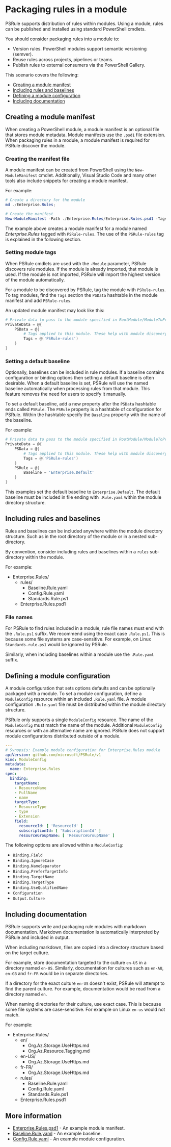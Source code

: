 # Packaging rules in a module

PSRule supports distribution of rules within modules.
Using a module, rules can be published and installed using standard PowerShell cmdlets.

You should consider packaging rules into a module to:

- Version rules. PowerShell modules support semantic versioning (semver).
- Reuse rules across projects, pipelines or teams.
- Publish rules to external consumers via the PowerShell Gallery.

This scenario covers the following:

- [Creating a module manifest](#creating-a-module-manifest)
- [Including rules and baselines](#including-rules-and-baselines)
- [Defining a module configuration](#defining-a-module-configuration)
- [Including documentation](#including-documentation)

## Creating a module manifest

When creating a PowerShell module, a module manifest is an optional file that stores module metadata.
Module manifests use the `.psd1` file extension.
When packaging rules in a module, a module manifest is required for PSRule discover the module.

### Creating the manifest file

A module manifest can be created from PowerShell using the `New-ModuleManifest` cmdlet.
Additionally, Visual Studio Code and many other tools also include snippets for creating a module manifest.

For example:

```powershell
# Create a directory for the module
md ./Enterprise.Rules;

# Create the manifest
New-ModuleManifest -Path ./Enterprise.Rules/Enterprise.Rules.psd1 -Tags 'PSRule-rules';
```

The example above creates a module manifest for a module named _Enterprise.Rules_ tagged with `PSRule-rules`.
The use of the `PSRule-rules` tag is explained in the following section.

### Setting module tags

When PSRule cmdlets are used with the `-Module` parameter, PSRule discovers rule modules.
If the module is already imported, that module is used.
If the module is not imported, PSRule will import the highest version of the module automatically.

For a module to be discovered by PSRule, tag the module with `PSRule-rules`.
To tag modules, find the `Tags` section the `PSData` hashtable in the module manifest and add `PSRule-rules`.

An updated module manifest may look like this:

```powershell
# Private data to pass to the module specified in RootModule/ModuleToProcess. This may also contain a PSData hashtable with additional module metadata used by PowerShell.
PrivateData = @{
    PSData = @{
        # Tags applied to this module. These help with module discovery in online galleries.
        Tags = @('PSRule-rules')
    }
}
```

### Setting a default baseline

Optionally, baselines can be included in rule modules.
If a baseline contains configuration or binding options then setting a default baseline is often desirable.
When a default baseline is set, PSRule will use the named baseline automatically when processing rules from that module.
This feature removes the need for users to specify it manually.

To set a default baseline, add a new property after the `PSData` hashtable ends called `PSRule`.
The `PSRule` property is a hashtable of configuration for PSRule.
Within the hashtable specify the `Baseline` property with the name of the baseline.

For example:

```powershell
# Private data to pass to the module specified in RootModule/ModuleToProcess. This may also contain a PSData hashtable with additional module metadata used by PowerShell.
PrivateData = @{
    PSData = @{
        # Tags applied to this module. These help with module discovery in online galleries.
        Tags = @('PSRule-rules')
    }
    PSRule = @{
        Baseline = 'Enterprise.Default'
    }
}
```

This examples set the default baseline to `Enterprise.Default`.
The default baseline must be included in file ending with `.Rule.yaml` within the module directory structure.

## Including rules and baselines

Rules and baselines can be included anywhere within the module directory structure.
Such as in the root directory of the module or in a nested sub-directory.

By convention, consider including rules and baselines within a `rules` sub-directory within the module.

For example:

- Enterprise.Rules/
  - rules/
    - Baseline.Rule.yaml
    - Config.Rule.yaml
    - Standards.Rule.ps1
  - Enterprise.Rules.psd1

### File names

For PSRule to find rules included in a module, rule file names must end with the `.Rule.ps1` suffix.
We recommend using the exact case `.Rule.ps1`.
This is because some file systems are case-sensitive.
For example, on Linux `Standards.rule.ps1` would be ignored by PSRule.

Similarly, when including baselines within a module use the `.Rule.yaml` suffix.

## Defining a module configuration

A module configuration that sets options defaults and can be optionally packaged with a module.
To set a module configuration, define a `ModuleConfig` resource within an included `.Rule.yaml` file.
A module configuration `.Rule.yaml` file must be distributed within the module directory structure.

PSRule only supports a single `ModuleConfig` resource.
The name of the `ModuleConfig` must match the name of the module.
Additional `ModuleConfig` resources or with an alternative name are ignored.
PSRule does not support module configurations distributed outside of a module.

```yaml
---
# Synopsis: Example module configuration for Enterprise.Rules module
apiVersion: github.com/microsoft/PSRule/v1
kind: ModuleConfig
metadata:
  name: Enterprise.Rules
spec:
  binding:
    targetName:
    - ResourceName
    - FullName
    - name
    targetType:
    - ResourceType
    - type
    - Extension
    field:
      resourceId: [ 'ResourceId' ]
      subscriptionId: [ 'SubscriptionId' ]
      resourceGroupName: [ 'ResourceGroupName' ]

```

The following options are allowed within a `ModuleConfig`:

- `Binding.Field`
- `Binding.IgnoreCase`
- `Binding.NameSeparator`
- `Binding.PreferTargetInfo`
- `Binding.TargetName`
- `Binding.TargetType`
- `Binding.UseQualifiedName`
- `Configuration`
- `Output.Culture`

## Including documentation

PSRule supports write and packaging rule modules with markdown documentation.
Markdown documentation is automatically interpreted by PSRule and included in output.

When including markdown, files are copied into a directory structure based on the target culture.

For example, store documentation targeted to the culture `en-US` in a directory named `en-US`.
Similarly, documentation for cultures such as `en-AU`, `en-GB` and `fr-FR` would be in separate directories.

If a directory for the exact culture `en-US` doesn't exist, PSRule will attempt to find the parent culture.
For example, documentation would be read from a directory named `en`.

When naming directories for their culture, use exact case.
This is because some file systems are case-sensitive.
For example on Linux `en-us` would not match.

For example:

- Enterprise.Rules/
  - en/
    - Org.Az.Storage.UseHttps.md
    - Org.Az.Resource.Tagging.md
  - en-US/
    - Org.Az.Storage.UseHttps.md
  - fr-FR/
    - Org.Az.Storage.UseHttps.md
  - rules/
    - Baseline.Rule.yaml
    - Config.Rule.yaml
    - Standards.Rule.ps1
  - Enterprise.Rules.psd1

## More information

- [Enterprise.Rules.psd1](Enterprise.Rules/Enterprise.Rules.psd1) - An example module manifest.
- [Baseline.Rule.yaml](Enterprise.Rules/rules/Baseline.Rule.yaml) - An example baseline.
- [Config.Rule.yaml](Enterprise.Rules/rules/Config.Rule.yaml) - An example module configuration.
